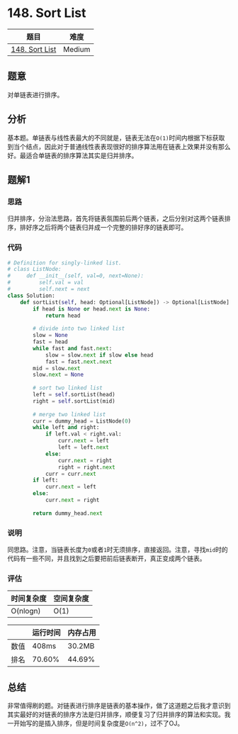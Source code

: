 # 148. Sort List

| 题目 | 难度 |
| ---- | ---- |
| [148. Sort List](https://leetcode.com/problems/sort-list/) | Medium |

## 题意

对单链表进行排序。

## 分析

基本题。单链表与线性表最大的不同就是，链表无法在`O(1)`时间内根据下标获取到当个结点，因此对于普通线性表表现很好的排序算法用在链表上效果并没有那么好。最适合单链表的排序算法其实是归并排序。

## 题解1

### 思路

归并排序，分治法思路，首先将链表氛围前后两个链表，之后分别对这两个链表排序，排好序之后将两个链表归并成一个完整的排好序的链表即可。

### 代码

```python
# Definition for singly-linked list.
# class ListNode:
#     def __init__(self, val=0, next=None):
#         self.val = val
#         self.next = next
class Solution:
    def sortList(self, head: Optional[ListNode]) -> Optional[ListNode]:
        if head is None or head.next is None:
            return head
        
        # divide into two linked list
        slow = None
        fast = head
        while fast and fast.next:
            slow = slow.next if slow else head
            fast = fast.next.next
        mid = slow.next
        slow.next = None
        
        # sort two linked list
        left = self.sortList(head)
        right = self.sortList(mid)
        
        # merge two linked list
        curr = dummy_head = ListNode(0)
        while left and right:
            if left.val < right.val:
                curr.next = left
                left = left.next
            else:
                curr.next = right
                right = right.next
            curr = curr.next
        if left:
            curr.next = left
        else:
            curr.next = right
        
        return dummy_head.next
```

### 说明

同思路。注意，当链表长度为`0`或者`1`时无须排序，直接返回。注意，寻找`mid`时的代码有一些不同，并且找到之后要把前后链表断开，真正变成两个链表。

### 评估

| 时间复杂度 | 空间复杂度 |
| ---- | ---- |
| O(nlogn) | O(1) |

| | 运行时间 | 内存占用 |
| ---- | ---- | ---- |
| 数值 | 408ms | 30.2MB |
| 排名 | 70.60% | 44.69% |

## 总结

非常值得刷的题。对链表进行排序是链表的基本操作，做了这道题之后我才意识到其实最好的对链表的排序方法是归并排序，顺便复习了归并排序的算法和实现。我一开始写的是插入排序，但是时间复杂度是`O(n^2)`，过不了OJ。
